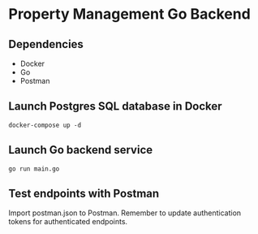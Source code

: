 # Property Management Go Backend

## Dependencies

- Docker
- Go
- Postman

## Launch Postgres SQL database in Docker

```
docker-compose up -d
```

## Launch Go backend service

```
go run main.go
```

## Test endpoints with Postman

Import postman.json to Postman. Remember to update authentication tokens for authenticated endpoints.
